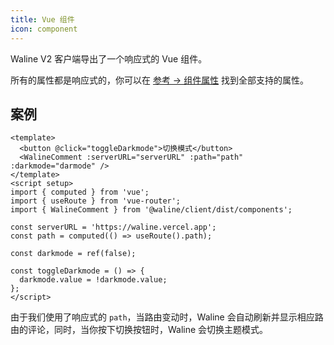 ```yaml
---
title: Vue 组件
icon: component
---
```


Waline V2 客户端导出了一个响应式的 Vue 组件。

所有的属性都是响应式的，你可以在 [参考 → 组件属性](../../reference/component.md) 找到全部支持的属性。

<!-- more -->

## 案例

```vue
<template>
  <button @click="toggleDarkmode">切换模式</button>
  <WalineComment :serverURL="serverURL" :path="path" :darkmode="darmode" />
</template>
<script setup>
import { computed } from 'vue';
import { useRoute } from 'vue-router';
import { WalineComment } from '@waline/client/dist/components';

const serverURL = 'https://waline.vercel.app';
const path = computed(() => useRoute().path);

const darkmode = ref(false);

const toggleDarkmode = () => {
  darkmode.value = !darkmode.value;
};
</script>
```

由于我们使用了响应式的 `path`，当路由变动时，Waline 会自动刷新并显示相应路由的评论，同时，当你按下切换按钮时，Waline 会切换主题模式。
